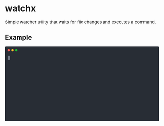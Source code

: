 # watchx

Simple watcher utility that waits for file changes and executes a command.

## Example

![Watchx Demo](demo.svg)
